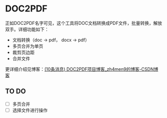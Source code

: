 # DOC2PDF

正如DOC2PDF名字可见，这个工具将DOC文档转换成PDF文件，批量转换，解放双手。详细功能如下：

- 文档转换（doc -> pdf， docx -> pdf）
- 多页合并为单页
- 裁剪页边距
- 合并文件

更详细介绍见博客：[(10条消息) DOC2PDF项目博客_zh4men9的博客-CSDN博客](https://blog.csdn.net/qq_32614873/article/details/126470122?spm=1001.2014.3001.5502)

## TO DO

* [ ] 多页合并
* [ ] 选择文件进行操作
